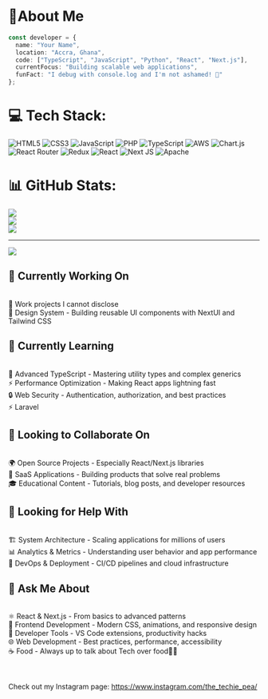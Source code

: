 <h1>🚀About Me</h1>

``` typescript
const developer = {
  name: "Your Name",
  location: "Accra, Ghana",
  code: ["TypeScript", "JavaScript", "Python", "React", "Next.js"],
  currentFocus: "Building scalable web applications",
  funFact: "I debug with console.log and I'm not ashamed! 🐛"
};
```

# 💻 Tech Stack:
![HTML5](https://img.shields.io/badge/html5-%23E34F26.svg?style=for-the-badge&logo=html5&logoColor=white) ![CSS3](https://img.shields.io/badge/css3-%231572B6.svg?style=for-the-badge&logo=css3&logoColor=white) ![JavaScript](https://img.shields.io/badge/javascript-%23323330.svg?style=for-the-badge&logo=javascript&logoColor=%23F7DF1E) ![PHP](https://img.shields.io/badge/php-%23777BB4.svg?style=for-the-badge&logo=php&logoColor=white) ![TypeScript](https://img.shields.io/badge/typescript-%23007ACC.svg?style=for-the-badge&logo=typescript&logoColor=white) ![AWS](https://img.shields.io/badge/AWS-%23FF9900.svg?style=for-the-badge&logo=amazon-aws&logoColor=white) ![Chart.js](https://img.shields.io/badge/chart.js-F5788D.svg?style=for-the-badge&logo=chart.js&logoColor=white) ![React Router](https://img.shields.io/badge/React_Router-CA4245?style=for-the-badge&logo=react-router&logoColor=white) ![Redux](https://img.shields.io/badge/redux-%23593d88.svg?style=for-the-badge&logo=redux&logoColor=white) ![React](https://img.shields.io/badge/react-%2320232a.svg?style=for-the-badge&logo=react&logoColor=%2361DAFB) ![Next JS](https://img.shields.io/badge/Next-black?style=for-the-badge&logo=next.js&logoColor=white) ![Apache](https://img.shields.io/badge/apache-%23D42029.svg?style=for-the-badge&logo=apache&logoColor=white)
# 📊 GitHub Stats:
![](https://github-readme-stats.vercel.app/api?username=peaElorm&theme=blue-green&hide_border=false&include_all_commits=false&count_private=false)<br/>
![](https://nirzak-streak-stats.vercel.app/?user=peaElorm&theme=blue-green&hide_border=false)<br/>
![](https://github-readme-stats.vercel.app/api/top-langs/?username=peaElorm&theme=blue-green&hide_border=false&include_all_commits=false&count_private=false&layout=compact)

---
[![](https://visitcount.itsvg.in/api?id=peaElorm&icon=0&color=0)](https://visitcount.itsvg.in)

<!-- Proudly created with GPRM ( https://gprm.itsvg.in ) -->

<h2>🔭 Currently Working On</h2> <br/>
🧠 Work projects I cannot disclose <br/>
🎨 Design System - Building reusable UI components with NextUI and Tailwind CSS <br/>

<h2>🌱 Currently Learning</h2> <br/>
🧠 Advanced TypeScript - Mastering utility types and complex generics <br/>
⚡ Performance Optimization - Making React apps lightning fast <br/>
🔒 Web Security - Authentication, authorization, and best practices <br/>
⚡ Laravel <br/>

<h2>👯 Looking to Collaborate On</h2> <br/>
🌍 Open Source Projects - Especially React/Next.js libraries <br/>
🤝 SaaS Applications - Building products that solve real problems <br/>
🎓 Educational Content - Tutorials, blog posts, and developer resources <br/>

<h2>🤔 Looking for Help With</h2> <br/>
🏗️ System Architecture - Scaling applications for millions of users <br/>
📊 Analytics & Metrics - Understanding user behavior and app performance <br/>
🔧 DevOps & Deployment - CI/CD pipelines and cloud infrastructure <br/>

<h2>💬 Ask Me About</h2> <br/>
⚛️ React & Next.js - From basics to advanced patterns <br/>
🎨 Frontend Development - Modern CSS, animations, and responsive design <br/>
🔧 Developer Tools - VS Code extensions, productivity hacks <br/>
🌐 Web Development - Best practices, performance, accessibility <br/>
☕ Food - Always up to talk about Tech over food🙈😂 <br/><br/><br/>

Check out my Instagram page: https://www.instagram.com/the_techie_pea/

